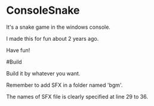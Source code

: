 # ConsoleSnake
<p>It's a snake game in the windows console.</p>
<p>I made this for fun about 2 years ago.</p>

Have fun!</p>


#Build

<p>Build it by whatever you want.</p>
<p>Remember to add SFX in a folder named 'bgm'.</p>
<p>The names of SFX file is clearly specified at line 29 to 36.</p>
